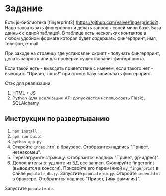 # Задание

Есть js-библиотека [fingerprint2] (https://github.com/Valve/fingerprintjs2).
Надо захватывать фингерпринт и делать запрос к своей мини базе. База данных с одной таблицей. В таблице есть нескольких контактов в любом удобном формате которая будет содержать: фингерпринт, имя, телефон, e-mail.

При заходе на страницу где установлен скрипт - получать фингерпринт, делать запрос к апи для проверки существования фингерпринта.

Если такой есть - выводить приветствие с именем, если такого нет - выводить "Привет, гость!" при этом в базу записывать фингерпринт.

Стэк для реализации:
1. HTML + JS
2. Python (для реализации API допускается использовать Flask), SQLAlchemy

## Инструкции по развертыванию

1. `npm install`
2. `npm run build`
3. `python app.py`
4. Откройте `index.html` в браузере. Отобразится надпись "Привет, незнакомец".
5. Перезагрузите страницу. Отобразится надпись "Привет, {ip-адрес}".
6. Дополнительно: удалите из БД все записи. Скопируйте fingerprint (выводится в консоли). Присвойте его переменной `my_fingerprint` в файле `populate_db.py`. Запустите `populate_db.py`. Откройте `index.html` в браузере. Отобразится надпись "Привет, {имя фамилия}".  

Запустите `populate.db`.  
